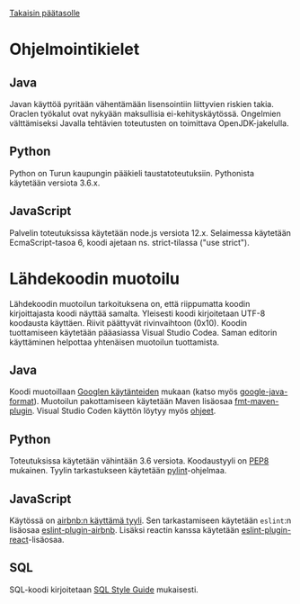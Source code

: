[Takaisin päätasolle](./README.md)

# Ohjelmointikielet

## Java

Javan käyttöä pyritään vähentämään lisensointiin liittyvien riskien
takia. Oraclen työkalut ovat nykyään maksullisia ei-kehityskäytössä. Ongelmien
välttämiseksi Javalla tehtävien toteutusten on toimittava OpenJDK-jakelulla.

## Python

Python on Turun kaupungin pääkieli taustatoteutuksiin. Pythonista
käytetään versiota 3.6.x.

## JavaScript

Palvelin toteutuksissa käytetään node.js versiota 12.x. Selaimessa
käytetään EcmaScript-tasoa 6, koodi ajetaan ns. strict-tilassa ("use
strict").

# Lähdekoodin muotoilu

Lähdekoodin muotoilun tarkoituksena on, että riippumatta koodin kirjoittajasta
koodi näyttää samalta. Yleisesti koodi kirjoitetaan UTF-8 koodausta käyttäen.
Riivit päättyvät rivinvaihtoon (0x10). Koodin tuottamiseen käytetään pääasiassa
Visual Studio Codea. Saman editorin käyttäminen helpottaa yhtenäisen muotoilun
tuottamista.

## Java

Koodi muotoillaan [Googlen
käytänteiden](https://google.github.io/styleguide/javaguide.html)
mukaan (katso myös
[google-java-format](https://github.com/google/google-java-format)).
Muotoilun pakottamiseen käytetään Maven lisäosaa
[fmt-maven-plugin](https://github.com/coveooss/fmt-maven-plugin).
Visual Studio Coden käyttön löytyy myös
[ohjeet](https://www.sethvargo.com/using-google-java-format-with-vs-code/).


## Python

Toteutuksissa käytetään vähintään 3.6 versiota. Koodaustyyli on
[PEP8](https://www.python.org/dev/peps/pep-0008/) mukainen. Tyylin tarkastukseen
käytetään [pylint](https://pylint.org/)-ohjelmaa.

## JavaScript

Käytössä on [airbnb:n käyttämä tyyli](https://github.com/airbnb/javascript). Sen
tarkastamiseen käytetään `eslint`:n lisäosaa
[eslint-plugin-airbnb](https://www.npmjs.com/package/eslint-config-airbnb).
Lisäksi reactin kanssa käytetään
[eslint-plugin-react](https://www.npmjs.com/package/eslint-plugin-react)-lisäosaa.

## SQL

SQL-koodi kirjoitetaan [SQL Style Guide](https://www.sqlstyle.guide/) mukaisesti.
